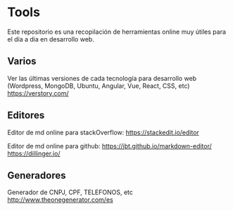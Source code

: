 # Tools
Este repositorio es una recopilación de herramientas online muy útiles para el día a dia en desarrollo web.

## Varios
Ver las últimas versiones de cada tecnología para desarrollo web (Wordpress, MongoDB, Ubuntu, Angular, Vue, React, CSS, etc)
https://verstory.com/

## Editores
Editor de md online para stackOverflow:
https://stackedit.io/editor

Editor de md online para github:
https://jbt.github.io/markdown-editor/
https://dillinger.io/

## Generadores
Generador de CNPJ, CPF, TELEFONOS, etc
http://www.theonegenerator.com/es
